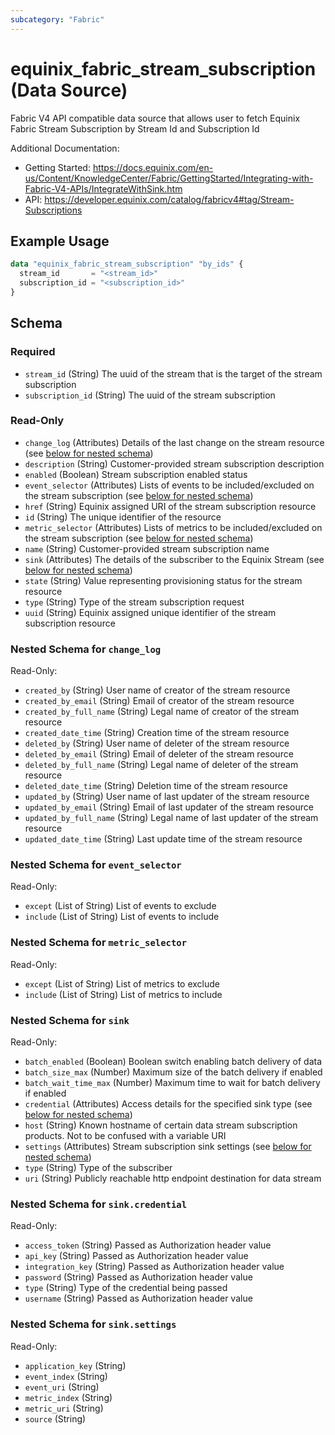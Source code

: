 ```yaml
---
subcategory: "Fabric"
---
```


# equinix_fabric_stream_subscription (Data Source)

Fabric V4 API compatible data source that allows user to fetch Equinix Fabric Stream Subscription by Stream Id and Subscription Id

Additional Documentation:
* Getting Started: https://docs.equinix.com/en-us/Content/KnowledgeCenter/Fabric/GettingStarted/Integrating-with-Fabric-V4-APIs/IntegrateWithSink.htm
* API: https://developer.equinix.com/catalog/fabricv4#tag/Stream-Subscriptions

## Example Usage

```terraform
data "equinix_fabric_stream_subscription" "by_ids" {
  stream_id       = "<stream_id>"
  subscription_id = "<subscription_id>"
}
```

<!-- schema generated by tfplugindocs -->
## Schema

### Required

- `stream_id` (String) The uuid of the stream that is the target of the stream subscription
- `subscription_id` (String) The uuid of the stream subscription

### Read-Only

- `change_log` (Attributes) Details of the last change on the stream resource (see [below for nested schema](#nestedatt--change_log))
- `description` (String) Customer-provided stream subscription description
- `enabled` (Boolean) Stream subscription enabled status
- `event_selector` (Attributes) Lists of events to be included/excluded on the stream subscription (see [below for nested schema](#nestedatt--event_selector))
- `href` (String) Equinix assigned URI of the stream subscription resource
- `id` (String) The unique identifier of the resource
- `metric_selector` (Attributes) Lists of metrics to be included/excluded on the stream subscription (see [below for nested schema](#nestedatt--metric_selector))
- `name` (String) Customer-provided stream subscription name
- `sink` (Attributes) The details of the subscriber to the Equinix Stream (see [below for nested schema](#nestedatt--sink))
- `state` (String) Value representing provisioning status for the stream resource
- `type` (String) Type of the stream subscription request
- `uuid` (String) Equinix assigned unique identifier of the stream subscription resource

<a id="nestedatt--change_log"></a>
### Nested Schema for `change_log`

Read-Only:

- `created_by` (String) User name of creator of the stream resource
- `created_by_email` (String) Email of creator of the stream resource
- `created_by_full_name` (String) Legal name of creator of the stream resource
- `created_date_time` (String) Creation time of the stream resource
- `deleted_by` (String) User name of deleter of the stream resource
- `deleted_by_email` (String) Email of deleter of the stream resource
- `deleted_by_full_name` (String) Legal name of deleter of the stream resource
- `deleted_date_time` (String) Deletion time of the stream resource
- `updated_by` (String) User name of last updater of the stream resource
- `updated_by_email` (String) Email of last updater of the stream resource
- `updated_by_full_name` (String) Legal name of last updater of the stream resource
- `updated_date_time` (String) Last update time of the stream resource


<a id="nestedatt--event_selector"></a>
### Nested Schema for `event_selector`

Read-Only:

- `except` (List of String) List of events to exclude
- `include` (List of String) List of events to include


<a id="nestedatt--metric_selector"></a>
### Nested Schema for `metric_selector`

Read-Only:

- `except` (List of String) List of metrics to exclude
- `include` (List of String) List of metrics to include


<a id="nestedatt--sink"></a>
### Nested Schema for `sink`

Read-Only:

- `batch_enabled` (Boolean) Boolean switch enabling batch delivery of data
- `batch_size_max` (Number) Maximum size of the batch delivery if enabled
- `batch_wait_time_max` (Number) Maximum time to wait for batch delivery if enabled
- `credential` (Attributes) Access details for the specified sink type (see [below for nested schema](#nestedatt--sink--credential))
- `host` (String) Known hostname of certain data stream subscription products. Not to be confused with a variable URI
- `settings` (Attributes) Stream subscription sink settings (see [below for nested schema](#nestedatt--sink--settings))
- `type` (String) Type of the subscriber
- `uri` (String) Publicly reachable http endpoint destination for data stream

<a id="nestedatt--sink--credential"></a>
### Nested Schema for `sink.credential`

Read-Only:

- `access_token` (String) Passed as Authorization header value
- `api_key` (String) Passed as Authorization header value
- `integration_key` (String) Passed as Authorization header value
- `password` (String) Passed as Authorization header value
- `type` (String) Type of the credential being passed
- `username` (String) Passed as Authorization header value


<a id="nestedatt--sink--settings"></a>
### Nested Schema for `sink.settings`

Read-Only:

- `application_key` (String)
- `event_index` (String)
- `event_uri` (String)
- `metric_index` (String)
- `metric_uri` (String)
- `source` (String)
